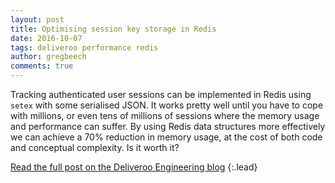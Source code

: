 ```yaml
---
layout: post
title: Optimising session key storage in Redis
date: 2016-10-07
tags: deliveroo performance redis
author: gregbeech
comments: true
---
```


Tracking authenticated user sessions can be implemented in Redis using `setex` with some serialised JSON. It works pretty well until you have to cope with millions, or even tens of millions of sessions where the memory usage and performance can suffer. By using Redis data structures more effectively we can achieve a 70% reduction in memory usage, at the cost of both code and conceptual complexity. Is it worth it?

[Read the full post on the Deliveroo Engineering blog](https://deliveroo.engineering/2016/10/07/optimising-session-key-storage.html)
{:.lead}

